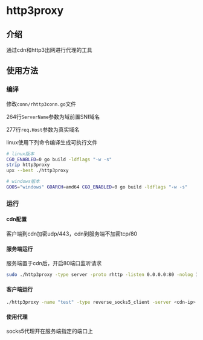 # http3proxy

## 介绍

通过cdn和http3出网进行代理的工具

## 使用方法

### 编译

修改`conn/rhttp3conn.go`文件

264行`ServerName`参数为域前置SNI域名

277行`req.Host`参数为真实域名

linux使用下列命令编译生成可执行文件

```bash
# linux版本
CGO_ENABLED=0 go build -ldflags "-w -s"
strip http3proxy
upx --best ./http3proxy

# windows版本
GOOS="windows" GOARCH=amd64 CGO_ENABLED=0 go build -ldflags "-w -s"
```

### 运行

#### cdn配置

客户端到cdn加密udp/443，cdn到服务端不加密tcp/80

#### 服务端运行

服务端置于cdn后，开启80端口监听请求

```bash
sudo ./http3proxy -type server -proto rhttp -listen 0.0.0.0:80 -nolog 1 -noprint 1
```

#### 客户端运行

```bash
./http3proxy -name "test" -type reverse_socks5_client -server <cdn-ip>:443 -fromaddr 0.0.0.0:<服务端上开启的socks5端口> -proto rhttp3 -proxyproto tcp -nolog 1 -noprint 1
```

#### 使用代理

socks5代理开在服务端指定的端口上


